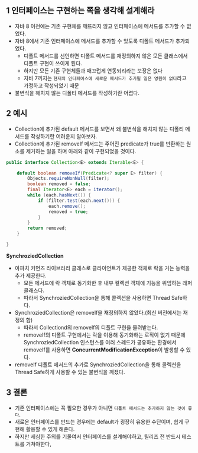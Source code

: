 ## 1 인터페이스는 구현하는 쪽을 생각해 설계해라

- 자바 8 이전에는 기존 구현체를 깨뜨리지 않고 인터페이스에 메서드를 추가할 수 없었다.
- 자바 8에서 기존 인터페이스에 메서드를 추가할 수 있도록 디폴트 메서드가 추가되었다.
  - 디폴트 메서드를 선언하면 디폴트 메서드를 재정의하지 않은 모든 클래스에서 디폴트 구현이 쓰이게 된다.
  - 하지만 모든 기존 구현체들과 매끄럽게 연동되리라는 보장은 없다
  - 자바 7까지는 `현재의 인터페이스에 새로운 메서드가 추가될 일은 영원히 없다`라고 가정하고 작성되었기 때문
- 불변식을 해치지 않는 디폴티 메서드를 작성하기란 어렵다.



## 2 예시

- Collection에 추가된 default 메서드를 보면서 왜 불변식을 해치지 않는 디폴티 메서드를 작성하기란 어려운지 알아보자.
- Collection에 추가된 removeIf 메서드는 주어진 predicate가 true를 반환하는 원소를 제거하는 일을 하며 아래와 같이 구현되었을 것이다.

```java
public interface Collection<E> extends Iterable<E> {

	default boolean removeIf(Predicate<? super E> filter) {
		Objects.requireNonNull(filter);
		boolean removed = false;
		final Iterator<E> each = iterator();
		while (each.hasNext()) {
			if (filter.test(each.next())) {
				each.remove();
				removed = true;
			}
		}
		return removed;
	}

}
```



**SynchroziedCollection**

- 아파치 커먼즈 라이브러리 클래스로 클라이언트가 제공한 객체로 락을 거는 능력을 추가 제공한다.
  - 모든 메서드에 락 객체로 동기화한 후 내부 컬렉션 객체에 기능을 위임하는 래퍼클래스다.
  - 따라서 SynchroziedCollection을 통해 콜렉션을 사용하면 Thread Safe하다.
- SynchroziedCollection은 removeIf을 재정의하지 않았다.(최신 버전에서는 재정의 함)
  - 따라서 Collectiond의 removeIf의 디폴트 구현을 물려받는다.
  - removeIf의 디폴트 구현에서는 락을 이용해 동기화하는 로직이 없기 때문에 SynchroziedCollection 인스턴스를 여러 스레드가 공유하는 환경에서 removeIf를 사용하면 **ConcurrentModificationException**이 발생할 수 있다.
- removeIf 디폴트 메서드의 추가로 SynchroziedCollection을 통해 콜렉션을 Thread Safe하게 사용할 수 있는 불변식을 깨졌다.



## 3 결론

- 기존 인터페이스에는 꼭 필요한 경우가 아니면 `디폴트 메서드는 추가하지 않는 것이 좋다`.
- 새로운 인터페이스를 만드는 경우에는 default가 굉장히 유용한 수단이며, 쉽게 구현해 활용할 수 있게 해준다. 
- 하지만 세심한 주의를 기울여서 인터페이스를 설계해야하고, 릴리즈 전 반드시 테스트를 거쳐야한다,